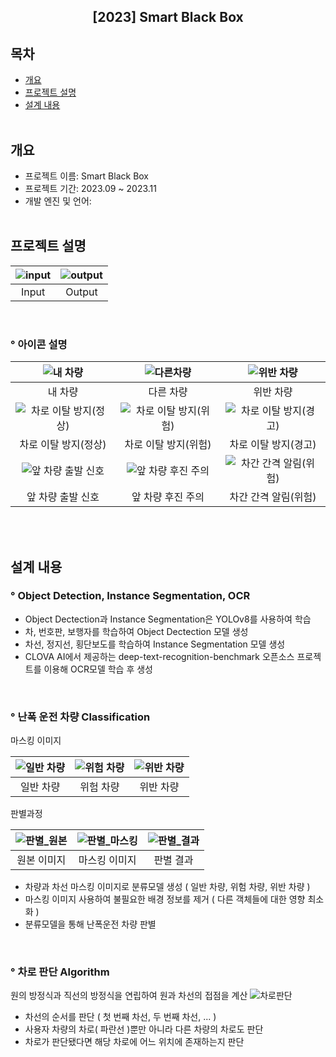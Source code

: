 <div align="center">
<h2>[2023] Smart Black Box </h2>
</div>

## 목차
  - [개요](#개요) 
  - [프로젝트 설명](#프로젝트-설명)
  - [설계 내용](#설계-내용)
<br><br>

## 개요
- 프로젝트 이름: Smart Black Box 
- 프로젝트 기간: 2023.09 ~ 2023.11
- 개발 엔진 및 언어:
<br><br>

## 프로젝트 설명
|![input](https://github.com/jh990714/Smart-Blackbox/assets/144774186/b2a409c2-cfe5-4884-920e-b508239a5bd9)|![output](https://github.com/jh990714/Smart-Blackbox/assets/144774186/600b3892-6354-4084-80ae-4a71149bbe11)|
|:---:|:---:|
|Input|Output|

<br>

### ° 아이콘 설명
|![내 차량](https://github.com/jh990714/Smart-Blackbox/assets/144774186/04c1bd3f-0e95-4d19-8ac8-4b49df91389b)|![다른차량](https://github.com/jh990714/Smart-Blackbox/assets/144774186/061fcedc-b17a-48b2-84a1-13cafcf0bd95)|![위반 차량](https://github.com/jh990714/Smart-Blackbox/assets/144774186/a5bdb7aa-3978-4f62-b6b3-25264bf96982)|
|:---:|:---:|:---:|
|내 차량|다른 차량|위반 차량|
|![차로 이탈 방지(정상)](https://github.com/jh990714/Smart-Blackbox/assets/144774186/fccf3b82-6d0a-417d-9cc8-5157ef88731a)|![차로 이탈 방지(위험)](https://github.com/jh990714/Smart-Blackbox/assets/144774186/8b984cbd-6921-43c4-b80e-cd47ca631713)|![차로 이탈 방지(경고)](https://github.com/jh990714/Smart-Blackbox/assets/144774186/a28ce339-6f3d-47df-8ff1-0de1b46a58d2)|
|차로 이탈 방지(정상)|차로 이탈 방지(위험)|차로 이탈 방지(경고)|
|![앞 차량 출발 신호](https://github.com/jh990714/Smart-Blackbox/assets/144774186/257beb55-24c0-436a-ac33-65c270b38d2d)|![앞 차량 후진 주의](https://github.com/jh990714/Smart-Blackbox/assets/144774186/2f80e5e6-a23c-4d01-8a92-9b7a30fd3a6c)|![차간 간격 알림(위험)](https://github.com/jh990714/Smart-Blackbox/assets/144774186/a4c20433-475d-4858-a89b-de5f5023a0ad)|
|앞 차량 출발 신호|앞 차량 후진 주의|차간 간격 알림(위험)|

<br><br>

## 설계 내용
### ° Object Detection, Instance Segmentation, OCR

- Object Dectection과 Instance Segmentation은 YOLOv8를 사용하여 학습
- 차, 번호판, 보행자를 학습하여 Object Dectection 모델 생성
- 차선, 정지선, 횡단보도를 학습하여 Instance Segmentation 모델 생성
- CLOVA AI에서 제공하는 deep-text-recognition-benchmark 오픈소스 프로젝트를 이용해 OCR모델 학습 후 생성
<br>

### ° 난폭 운전 차량 Classification
마스킹 이미지

|![일반 차량](https://github.com/jh990714/Smart-Black-Box/assets/144774186/7ed42c35-ec67-4714-93bd-a165cf3e0b30)|![위험 차량](https://github.com/jh990714/Smart-Black-Box/assets/144774186/7a44c91c-97aa-4cb1-bdac-9558d430bf68)|![위반 차량](https://github.com/jh990714/Smart-Black-Box/assets/144774186/9d6657f3-1906-4f2a-999b-ed13bd00e18a)
|:---:|:---:|:---:|
|일반 차량|위험 차량|위반 차량|

판별과정

|![판별_원본](https://github.com/jh990714/Smart-Black-Box/assets/144774186/d6b985a1-9b4f-4fd2-8b71-86db60600127)|![판별_마스킹](https://github.com/jh990714/Smart-Black-Box/assets/144774186/57a0f836-89d1-4d16-a011-d4055302b56c)|![판별_결과](https://github.com/jh990714/Smart-Black-Box/assets/144774186/eee6e136-c5a5-4cbf-89c5-7f1c7a696472)|
|:---:|:---:|:---:|
|원본 이미지|마스킹 이미지|판별 결과|

- 차량과 차선 마스킹 이미지로 분류모델 생성 ( 일반 차량, 위험 차량, 위반 차량 )
- 마스킹 이미지 사용하여 불필요한 배경 정보를 제거 ( 다른 객체들에 대한 영향 최소화 )
- 분류모델을 통해 난폭운전 차량 판별
<br>

### ° 차로 판단 Algorithm

원의 방정식과 직선의 방정식을 연립하여 원과 차선의 접점을 계산
![차로판단](https://github.com/jh990714/Smart-Black-Box/assets/144774186/f2e8969d-be49-41a5-ad2c-8cf3a84405f1)

- 차선의 순서를 판단 ( 첫 번째 차선, 두 번째 차선, ... )
- 사용자 차량의 차로( 파란선 )뿐만 아니라 다른 차량의 차로도 판단
- 차로가 판단됐다면 해당 차로에 어느 위치에 존재하는지 판단
